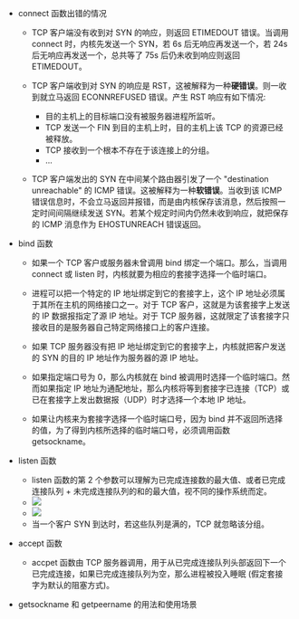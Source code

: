 * connect 函数出错的情况

   * TCP 客户端没有收到对 SYN 的响应，则返回 ETIMEDOUT 错误。当调用 connect 时，内核先发送一个 SYN，若 6s 后无响应再发送一个，若 24s 后无响应再发送一个，总共等了 75s 后仍未收到响应则返回 ETIMEDOUT。
   
   * TCP 客户端收到对 SYN 的响应是 RST，这被解释为一种**硬错误**。则一收到就立马返回 ECONNREFUSED 错误。产生 RST 响应有如下情况:
      * 目的主机上的目标端口没有被服务器进程所监听。
      * TCP 发送一个 FIN 到目的主机上时，目的主机上该 TCP 的资源已经被释放。
      * TCP 接收到一个根本不存在于该连接上的分组。
      * ...
   
   * TCP 客户端发出的 SYN 在中间某个路由器引发了一个 "destination unreachable" 的 ICMP 错误。这被解释为一种**软错误**。当收到该 ICMP 错误信息时，不会立马返回并报错，而是由内核保存该消息，然后按照一定时间间隔继续发送 SYN。若某个规定时间内仍然未收到响应，就把保存的 ICMP 消息作为 EHOSTUNREACH 错误返回。 


* bind 函数
   * 如果一个 TCP 客户或服务器未曾调用 bind 绑定一个端口。那么，当调用 connect 或 listen 时，内核就要为相应的套接字选择一个临时端口。
   
   * 进程可以把一个特定的 IP 地址绑定到它的套接字上，这个 IP 地址必须属于其所在主机的网络接口之一。对于 TCP 客户，这就是为该套接字上发送的 IP 数据报指定了源 IP 地址。对于 TCP 服务器，这就限定了该套接字只接收目的是服务器自己特定网络接口上的客户连接。
   
   * 如果 TCP 服务器没有把 IP 地址绑定到它的套接字上，内核就把客户发送的 SYN 的目的 IP 地址作为服务器的源 IP 地址。
   
   * 如果指定端口号为 0，那么内核就在 bind 被调用时选择一个临时端口。然而如果指定 IP 地址为通配地址，那么内核将等到套接字已连接（TCP）或已在套接字上发出数据报（UDP）时才选择一个本地 IP 地址。
   
   * 如果让内核来为套接字选择一个临时端口号，因为 bind 并不返回所选择的值，为了得到内核所选择的临时端口号，必须调用函数 getsockname。
   
* listen 函数

   * listen 函数的第 2 个参数可以理解为已完成连接数的最大值、或者已完成连接队列 + 未完成连接队列的和的最大值，视不同的操作系统而定。
   * ![](https://github.com/YangXiaoHei/Networking/blob/master/UNP/04%20基本%20TCP%20套接字编程/images/tcp_shakehands_queue.png)
   * ![](https://github.com/YangXiaoHei/Networking/blob/master/UNP/04%20基本%20TCP%20套接字编程/images/tcp_shakehands_queue_2.png)
   * 当一个客户 SYN 到达时，若这些队列是满的，TCP 就忽略该分组。
   
* accept 函数
   
   * accpet 函数由 TCP 服务器调用，用于从已完成连接队列头部返回下一个已完成连接，如果已完成连接队列为空，那么进程被投入睡眠 (假定套接字为默认的阻塞方式)。

* getsockname 和 getpeername 的用法和使用场景
 